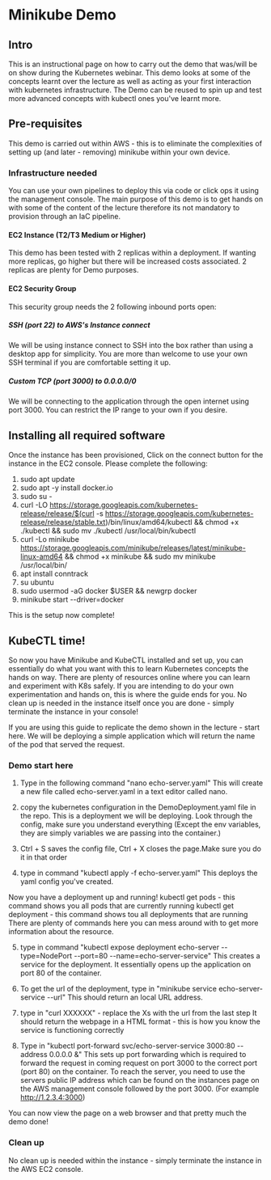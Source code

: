 # Minikube Demo 

## Intro
This is an instructional page on how to carry out the demo that was/will be on show during the Kubernetes webinar. This demo looks at some of the concepts learnt over the lecture as well as acting as your first interaction with kubernetes infrastructure. The Demo can be reused to spin up and test more advanced concepts with kubectl ones you've learnt more.

## Pre-requisites 
This demo is carried out within AWS - this is to eliminate the complexities of setting up (and later - removing) minikube within your own device. 

### Infrastructure needed
You can use your own pipelines to deploy this via code or click ops it using the management console. The main purpose of this demo is to get hands on with some of the content of the lecture therefore its not mandatory to provision through an IaC pipeline. 

#### EC2 Instance (T2/T3 Medium or Higher)
This demo has been tested with 2 replicas within a deployment. If wanting more replicas, go higher but there will be increased costs associated. 2 replicas are plenty for Demo purposes. 

#### EC2 Security Group
This security group needs the 2 following inbound ports open: 

##### SSH (port 22) to AWS's Instance connect
We will be using instance connect to SSH into the box rather than using a desktop app for simplicity. You are more than welcome to use your own SSH terminal if you are comfortable setting it up. 

##### Custom TCP (port 3000) to 0.0.0.0/0
We will be connecting to the application through the open internet using port 3000. You can restrict the IP range to your own if you desire. 

## Installing all required software 
Once the instance has been provisioned,  Click on the connect button for the instance in the EC2 console. Please complete the following:
1. sudo apt update 
2. sudo apt -y install docker.io
3. sudo su -
4. curl -LO https://storage.googleapis.com/kubernetes-release/release/$(curl -s https://storage.googleapis.com/kubernetes-release/release/stable.txt)/bin/linux/amd64/kubectl && chmod +x ./kubectl && sudo mv ./kubectl /usr/local/bin/kubectl
5. curl -Lo minikube https://storage.googleapis.com/minikube/releases/latest/minikube-linux-amd64 && chmod +x minikube && sudo mv minikube /usr/local/bin/
6. apt install conntrack
7. su ubuntu
8. sudo usermod -aG docker $USER && newgrp docker
9. minikube start --driver=docker

This is the setup now complete! 

## KubeCTL time! 
So now you have Minikube and KubeCTL installed and set up, you can essentially do what you want with this to learn Kubernetes concepts the hands on way. There are plenty of resources online where you can learn and experiment with K8s safely. If you are intending to do your own experimentation and hands on, this is where the guide ends for you. No clean up is needed in the instance itself once you are done - simply terminate the instance in your console! 

If you are using this guide to replicate the demo shown in the lecture - start here. We will be deploying a simple application which will return the name of the pod that served the request. 

### Demo start here

1. Type in the following command "nano echo-server.yaml"
This will create a new file called echo-server.yaml in a text editor called nano. 

2. copy the kubernetes configuration in the DemoDeployment.yaml file in the repo. This is a deployment we will be deploying. Look through the config, make sure you understand everything (Except the env variables, they are simply variables we are passing into the container.)

3. Ctrl + S saves the config file, Ctrl + X closes the page.Make sure you do it in that order

4. type in command "kubectl apply -f echo-server.yaml"
This deploys the yaml config you've created.

Now you have a deployment up and running! 
kubectl get pods - this command shows you all pods that are currently running
kubectl get deployment - this command shows tou all deployments that are running 
There are plenty of commands here you can mess around with to get more information about the resource. 

5. type in command "kubectl expose deployment echo-server --type=NodePort --port=80 --name=echo-server-service"
This creates a service for the deployment. It essentially opens up the application on port 80 of the container.

6. To get the url of the deployment, type in "minikube service echo-server-service --url"
This should return an local URL address. 

7. type in "curl XXXXXX" - replace the Xs with the url from the last step 
It should return the webpage in a HTML format - this is how you know the service is functioning correctly 

8. Type in "kubectl port-forward svc/echo-server-service 3000:80 --address 0.0.0.0 &" 
This sets up port forwarding which is required to forward the request in coming request on port 3000 to the correct port (port 80) on the container. 
To reach the server, you need to use the servers public IP address which can be found on the instances page on the AWS management console followed by the port 3000. (For example http://1.2.3.4:3000)

You can now view the page on a web browser and that pretty much the demo done! 

### Clean up 
No clean up is needed within the instance - simply terminate the instance in the AWS EC2 console. 

